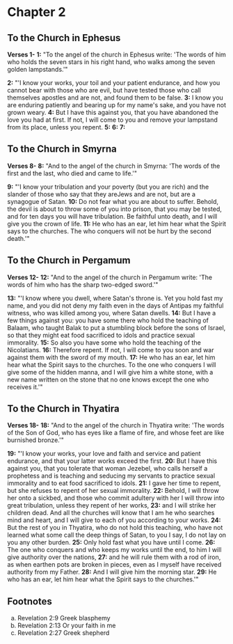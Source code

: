 # Chapter 2

## To the Church in Ephesus

**Verses 1-**
**1:** "To the angel of the church in Ephesus write: 'The words of him who holds the seven stars in his right hand, who walks among the seven golden lampstands.'"

**2:** "'I know your works, your toil and your patient endurance, and how you cannot bear with those who are evil, but have tested those who call themselves apostles and are not, and found them to be false.
**3:** I know you are enduring patiently and bearing up for my name's sake, and you have not grown weary.
**4:** But I have this against you, that you have abandoned the love you had at first. If not, I will come to you and remove your lampstand from its place, unless you repent.
**5:** 
**6:** 
**7:** 

## To the Church in Smyrna

**Verses 8-**
**8:** "And to the angel of the church in Smyrna: 'The words of the first and the last, who died and came to life.'"

**9:** "'I know your tribulation and your poverty (but you are rich) and the slander of those who say that they areJews and are not, but are a synagogue of Satan.
**10:** Do not fear what you are about to suffer. Behold, the devil is about to throw some of you into prison, that you may be tested, and for ten days you will have tribulation. Be faithful unto death, and I will give you the crown of life.
**11:** He who has an ear, let him hear what the Spirit says to the churches. The who conquers will not be hurt by the second death.'"

## To the Church in Pergamum

**Verses 12-**
**12:** "And to the angel of the church in Pergamum write: 'The words of him who has the sharp two-edged sword.'"

**13:** "'I know where you dwell, where Satan's throne is. Yet you hold fast my name, and you did not deny my faith even in the days of Antipas my faithful witness, who was killed among you, where Satan dwells.
**14:** But I have a few things against you: you have some there who hold the teaching of Balaam, who taught Balak to put a stumbling block before the sons of Israel, so that they might eat food sacrificed to idols and practice sexual immorality.
**15:** So also you have some who hold the teaching of the Nicolatians.
**16:** Therefore repent. If not, I will come to you soon and war against them with the sword of my mouth.
**17:** He who has an ear, let him hear what the Spirit says to the churches. To the one who conquers I will give some of the hidden manna, and I will give him a white stone, with a new name written on the stone that no one knows except the one who receives it.'"

## To the Church in Thyatira

**Verses 18-**
**18:** "And to the angel of the church in Thyatira write: 'The words of the Son of God, who has eyes like a flame of fire, and whose feet are like burnished bronze.'"

**19:** "'I know your works, your love and faith and service and patient endurance, and that your latter works exceed the first.
**20:** But I have this against you, that you tolerate that woman Jezebel, who calls herself a prophetess and is teaching and seducing my servants to practice sexual immorality and to eat food sacrificed to idols.
**21:** I gave her time to repent, but she refuses to repent of her sexual immorality.
**22:** Behold, I will throw her onto a sickbed, and those who commit adultery with her I will throw into great tribulation, unless they repent of her works,
**23:** and I will strike her children dead. And all the churches will know that I am he who searches mind and heart, and I will give to each of you according to your works.
**24:** But the rest of you in Thyatira, who do not hold this teaching, who have not learned what some call the deep things of Satan, to you I say, I do not lay on you any other burden.
**25:** Only hold fast what you have until I come.
**26:** The one who conquers and who keeps my works until the end, to him I will give authority over the nations,
**27:** and he will rule them with a rod of iron, as when earthen pots are broken in pieces, even as I myself have received authority from my Father.
**28:** And I will give him the morning star.
**29:** He who has an ear, let him hear what the Spirit says to the churches.'"

## Footnotes

<ol type='a'>
	<li>Revelation 2:9 Greek blasphemy</li>
	<li>Revelation 2:13 Or your faith in me</li>
	<li>Revelation 2:27 Greek shepherd</li>
</ol>
